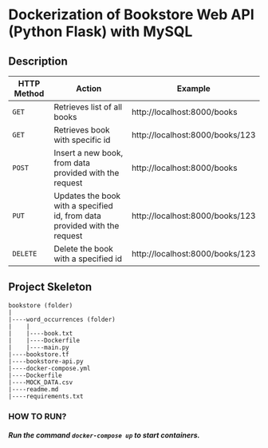 # Dockerization of Bookstore Web API (Python Flask) with MySQL

## Description


| HTTP Method | Action                                                                    | Example                            |
| ----------- |---------------------------------------------------------------------------|------------------------------------|
| `GET`       | Retrieves list of all books                                               | http://localhost:8000/books        |
| `GET`       | Retrieves book with specific id                                           | http://localhost:8000/books/123    |
| `POST`      | Insert a new book, from data provided with the request                    | http://localhost:8000/books        |
| `PUT`       | Updates the book with a specified id, from data provided with the request | http://localhost:8000/books/123    |
| `DELETE`    | Delete the book with a specified id                                       | http://localhost:8000/books/123    |


## Project Skeleton

```text
bookstore (folder)
|
|----word_occurrences (folder)
|    |
|    |----book.txt
|    |----Dockerfile
|    |----main.py
|----bookstore.tf            
|----bookstore-api.py   
|----docker-compose.yml 
|----Dockerfile
|----MOCK_DATA.csv 
|----readme.md          
|----requirements.txt   
```

### HOW TO RUN?

##### Run the command `docker-compose up` to start containers.
